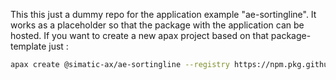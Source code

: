 This this just a dummy repo for the application example "ae-sortingline". It works as a placeholder so that the package with the application can be hosted.
If you want to create a new apax project based on that package-template just :

```bash
apax create @simatic-ax/ae-sortingline --registry https://npm.pkg.github.com <your-new-projectname>
```
